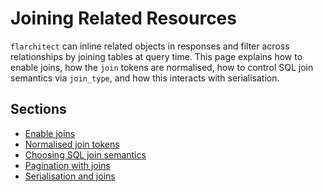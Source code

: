 # Joining Related Resources

`flarchitect` can inline related objects in responses and filter across
relationships by joining tables at query time. This page explains how to enable
joins, how the `join` tokens are normalised, how to control SQL join
semantics via `join_type`, and how this interacts with serialisation.

## Sections

- [Enable joins](enable-joins.md)
- [Normalised join tokens](normalised-join-tokens.md)
- [Choosing SQL join semantics](choosing-sql-join-semantics.md)
- [Pagination with joins](pagination-with-joins.md)
- [Serialisation and joins](serialisation-and-joins.md)
